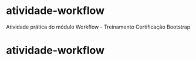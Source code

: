 # atividade-workflow
Atividade prática do módulo Workflow - Treinamento Certificação Bootstrap
# atividade-workflow
